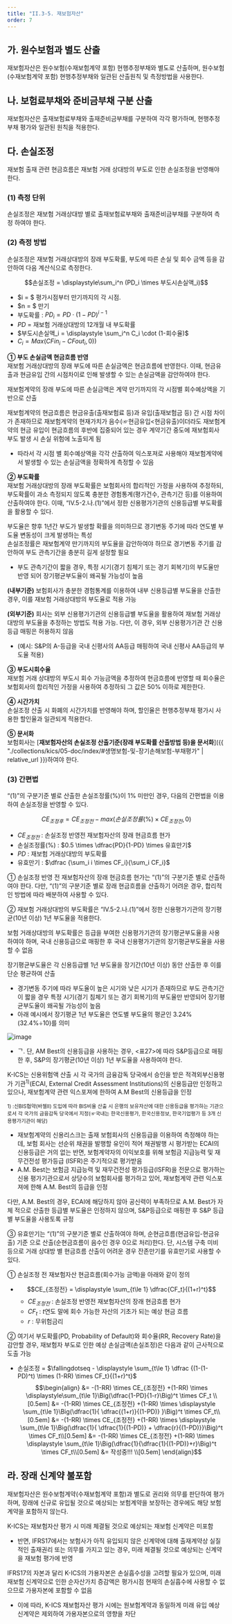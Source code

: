 ```yaml
---
title: "II.3-5. 재보험자산"
order: 7
---
```

## 가. 원수보험과 별도 산출
재보험자산은 원수보험(수재보험계약 포함) 현행추정부채와 별도로 산출하며, 원수보험 (수재보험계약 포함) 현행추정부채와 일관된 산출원칙 및 측정방법을 사용한다.
## 나. 보험료부채와 준비금부채 구분 산출
재보험자산은 출재보험료부채와 출재준비금부채를 구분하여 각각 평가하며, 현행추정 부채 평가와 일관된 원칙을 적용한다.
## 다. 손실조정
재보험 출재 관련 현금흐름은 재보험 거래 상대방의 부도로 인한 손실조정을 반영해야 한다.
### (1) 측정 단위
손실조정은 재보험 거래상대방 별로 출재보험료부채와 출재준비금부채를 구분하여 측정 하여야 한다.
### (2) 측정 방법
손실조정은 재보험 거래상대방의 장래 부도확률, 부도에 따른 손실 및 회수 금액 등을 감안하여 다음 계산식으로 측정한다.

<Card>

$$손실조정 = \displaystyle\sum_i^n (PD_i \times 부도시손실액_i)$$
  - $i = $ 평가시점부터 만기까지의 각 시점.
  - $n = $ 만기
  - 부도확률 : $PD_i = PD \cdot (1-PD)^{i-1}$
  - $PD$ = 재보험 거래상대방의 12개월 내 부도확률
  - $부도시손실액_i = \displaystyle \sum_i^n C_i \cdot (1-회수율)$
  - $C_i = Max(CFin_i - CFout_i, 0))$

</Card>


<Card>

**① 부도 손실금액 현금흐름 반영**   
재보험 거래상대방의 장래 부도에 따른 손실금액은 현금흐름에 반영한다. 이때, 현금유출과 현금유입 간의 시점차이로 인해 발생할 수 있는 손실금액을 감안하여야 한다.

<Accordion title="현금유출과 유입 간의 시점 차이로 인해 발생할 수 있는 손실금액을 감안해야 하는 이유">

재보험계약의 장래 부도에 따른 손실금액은 계약 만기까지의 각 시점별 회수예상액을 기반으로 산출

재보험계약의 현금흐름은 현금유출(출재보험료 등)과 유입(출재보험금 등) 간 시점 차이가 존재하므로 재보험계약의 현재가치가 음수(☞현금유입<현금유출)이더라도 재보험계약의 현금 유입이 현금흐름의 후반에 집중되어 있는 경우 계약기간 중도에 재보험회사 부도 발생 시 손실 위험에 노출되게 됨
- 따라서 각 시점 별 회수예상액을 각각 산출하여 익스포져로 사용해야 재보험계약에서 발생할 수 있는 손실금액을 정확하게 측정할 수 있음

</Accordion>

**② 부도확률**   
재보험 거래상대방의 장래 부도확률은 보험회사의 합리적인 가정을 사용하여 추정하되, 부도확률이 과소 측정되지 않도록 충분한 경험통계(평가건수, 관측기간 등)를 이용하여 산출하여야 한다. 이때, “IV.5-2.나.(1)”에서 정한 신용평가기관의 신용등급별 부도확률을 활용할 수 있다.

<Accordion title="충분한 경험통계를 이용하여 부도확률을 산출해야 하는 이유">

부도율은 향후 1년간 부도가 발생할 확률을 의미하므로 경기변동 주기에 따라 연도별 부도율 변동성이 크게 발생하는 특성   
손실조정률은 재보험계약 만기까지의 부도율을 감안하여야 하므로 경기변동 주기를 감안하여 부도 관측기간을 충분히 길게 설정할 필요
- 부도 관측기간이 짧을 경우, 특정 시기(경기 침체기 또는 경기 회복기)의 부도율만 반영 되어 장기평균부도율이 왜곡될 가능성이 높음

</Accordion>

<Accordion title="기본법 상 부도확률 적용기준">

**(내부기준)** 보험회사가 충분한 경험통계를 이용하여 내부 신용등급별 부도율을 산출한 경우, 이를 재보험 거래상대방의 부도율로 적용 가능

**(외부기준)** 회사는 외부 신용평가기관의 신용등급별 부도율을 활용하여 재보험 거래상대방의 부도율을 추정하는 방법도 적용 가능. 다만, 이 경우, 외부 신용평가기관 간 신용등급 매핑은 허용하지 않음
- (예시: S&P의 A-등급을 국내 신평사의 AA등급 매핑하여 국내 신평사 AA등급의 부도율 적용)

</Accordion>


**③ 부도시회수율**   
재보험 거래 상대방의 부도시 회수 가능금액을 추정하여 현금흐름에 반영할 때 회수율은 보험회사의 합리적인 가정을 사용하여 추정하되 그 값은 50% 이하로 제한한다.

**④ 시간가치**   
손실조정 산출 시 화폐의 시간가치를 반영해야 하며, 할인율은 현행추정부채 평가시 사용한 할인율과 일관되게 적용한다.

**⑤ 문서화**   
보험회사는 [**재보험자산의 손실조정 산출기준(장래 부도확률 산출방법 등)을 문서화**]({{ "./collections/kics/05-doc/index/#생명보험-및-장기손해보험-부채평가" | relative_url }})하여야 한다.

</Card>


### (3) 간편법
 “(1)”의 구분기준 별로 산출한 손실조정률(%)이 1% 미만인 경우, 다음의 간편법을 이용하여 손실조정을 반영할 수 있다.

<Card>

$$CE_{조정후} = CE_{조정전} - max(손실조정률(\%) \times CE_{조정전}, 0)$$
- $CE_{조정전}$ : 손실조정 반영전 재보험자산의 장래 현금흐름 현가
- 손실조정률(%) : $0.5 \times \dfrac{PD}{1-PD} \times 유효만기$
- $PD$ : 재보험 거래상대방의 부도확률
- 유효만기 : $\dfrac {\sum_i i \times CF_i}{\sum_i CF_i}$

</Card>

① 손실조정 반영 전 재보험자산의 장래 현금흐름 현가는 “(1)”의 구분기준 별로 산출하여야 한다. 다만, “(1)”의 구분기준 별로 장래 현금흐름을 산출하기 어려운 경우, 합리적인 방법에 따라 배분하여 사용할 수 있다.

② 재보험 거래상대방의 부도확률은 “IV.5-2.나.(1)”에서 정한 신용평가기관의 장기평균(10년 이상) 1년 부도율을 적용한다.

<Accordion title="신용평가기관의 장기평균부도율 사용 기준">

보험 거래상대방의 부도확률은 등급을 부여한 신용평가기관의 장기평균부도율을 사용하여야 하며, 국내 신용등급으로 매핑한 후 국내 신용평가기관의 장기평균부도율을 사용할 수 없음

장기평균부도율은 각 신용등급별 1년 부도율을 장기간(10년 이상) 동안 산출한 후 이를 단순 평균하여 산출
- 경기변동 주기에 따라 부도율이 높은 시기와 낮은 시기가 존재하므로 부도 관측기간이 짧을 경우 특정 시기(경기 침체기 또는 경기 회복기)의 부도율만 반영되어 장기평균부도율이 왜곡될 가능성이 높음
- 아래 예시에서 장기평균 1년 부도율은 연도별 부도율의 평균인 3.24%(32.4%÷10)를 의미

![image](https://user-images.githubusercontent.com/67420397/236674373-e7c7ee4a-9734-4f42-9892-3d1645485841.png)

</Accordion>

- ᄀ. 단, AM Best의 신용등급을 사용하는 경우, <표27>에 따라 S&P등급으로 매핑한 후, S&P의 장기평균(10년 이상) 1년 부도율을 사용하여야 한다.

<Accordion title="AM Best의 등급은 매핑하여 부도율을 사용하는 이유">

K-ICS는 신용위험액 산출 시 각 국가의 금융감독 당국에서 승인을 받은 적격외부신용평가 기관<sup>1)</sup>(ECAI, External Credit Assessment Institutions)의 신용등급만 인정하고 있으나, 재보험계약 관련 익스포져에 한하여 A.M Best의 신용등급을 인정

<sub>1) :신BIS협약(바젤II) 도입에 따라 BIS비율 산출 시 은행의 보유자산에 대한 신용등급을 평가하는 기관으로서 각 국가의 금융감독 당국에서 지정(☞국내는 한국신용평가, 한국신용정보, 한국기업평가 등 3개 신용평가기관이 해당)</sub>
- 재보험계약의 신용리스크는 출재 보험회사의 신용등급을 이용하여 측정해야 하는데, 보험 회사는 선순위 채권을 발행할 유인이 적어 채권발행 시 평가받는 ECAI의 신용등급은 거의 없는 반면, 보험계약자의 이익보호를 위해 보험금 지급능력 및 재무건전성 평가등급 (ISFR)은 주기적으로 평가받음
- A.M. Best는 보험금 지급능력 및 재무건전성 평가등급(ISFR)을 전문으로 평가하는 신용 평가기관으로서 상당수의 보험회사를 평가하고 있어, 재보험계약 관련 익스포져에 한해 A.M. Best의 등급을 인정

다만, A.M. Best의 경우, ECAI에 해당하지 않아 공신력이 부족하므로 A.M. Best가 자체 적으로 산출한 등급별 부도율은 인정하지 않으며, S&P등급으로 매핑한 후 S&P 등급별 부도율을 사용토록 규정

</Accordion>

③ 유효만기는 “(1)”의 구분기준 별로 산출하여야 하며, 순현금흐름(현금유입-현금유출) 기준 으로 산출(순현금흐름이 음수인 경우 0으로 처리)한다. 단, 시스템 구축 미비 등으로 거래 상대방 별 현금흐름 산출이 어려운 경우 잔존만기를 유효만기로 사용할 수 있다.

<Accordion title="손실조정 간편법의 결론도출 근거">

① 손실조정 전 재보험자산 현금흐름(회수가능 금액)을 아래와 같이 정의
- $$CE_{조정전} = \displaystyle \sum_{t\le 1} \dfrac{CF_t}{(1+r)^t}$$
  - $CE_{조정전}$ : 손실조정 반영전 재보험자산의 장래 현금흐름 현가
  - $CF_t$ : $t$연도 말에 회수 가능한 자산의 기초가 되는 예상 현금 흐름
  - $r$ : 무위험금리

② 여기서 부도확률(PD, Probability of Default)와 회수율(RR, Recovery Rate)을 감안할 경우, 재보험자 부도로 인한 예상 손실금액(손실조정)은 다음과 같이 근사적으로 도출 가능

- 손실조정 = $\fallingdotseq - \displaystyle \sum_{t\le 1} \dfrac {(1-(1-PD)^t) \times (1-RR) \times CF_t}{(1+r)^t}$
$$\begin{align}
&= -(1-RR) \times CE_{조정전} +(1-RR) \times \displaystyle\sum_{t\le 1}\Big(\dfrac{1-PD}{1-r}\Big)^t \times CF_t \\[0.5em]
&= -(1-RR) \times CE_{조정전} +(1-RR) \times \displaystyle \sum_{t\le 1}\Big(\dfrac{1}{ \dfrac{(1+r)}{(1-PD)} }\Big)^t \times CF_t\\[0.5em]
&= -(1-RR) \times CE_{조정전} +(1-RR) \times \displaystyle \sum_{t\le 1}\Big(\dfrac{1}{ \dfrac{1}{(1-PD)} + \dfrac{r}{(1-PD)}}\Big)^t \times CF_t\\[0.5em]
&= -(1-RR) \times CE_{조정전} +(1-RR) \times \displaystyle \sum_{t\le 1}\Big(\dfrac{1}{\dfrac{1}{(1-PD)}+r}\Big)^t \times CF_t\\[0.5em]
&= 작성중!!! \\[0.5em]
\end{align}$$


</Accordion>

## 라. 장래 신계약 불포함
재보험자산은 원수보험계약(수재보험계약 포함)과 별도로 권리와 의무를 판단하여 평가하며, 장래에 신규로 유입될 것으로 예상되는 보험계약을 보장하는 경우에도 해당 보험 계약을 포함하지 않는다.

<Accordion title="K-ICS 재보험자산에서 신규유입계약을 포함하지 않는 이유">

K-ICS는 재보험자산 평가 시 미래 체결될 것으로 예상되는 재보험 신계약은 미포함
- 반면, IFRS17에서는 보험사가 아직 유입되지 않은 신계약에 대해 출재계약상 실질적인 출재권리 또는 의무를 가지고 있는 경우, 미래 체결될 것으로 예상되는 신계약을 재보험 평가에 반영

IFRS17의 자본과 달리 K-ICS의 가용자본은 손실흡수성을 고려할 필요가 있으며, 미래 재보험 신계약으로 인한 순자산가치 증감액은 평가시점 현재의 손실흡수에 사용할 수 없으므로 가용자본에 포함할 수 없음
- 이에 따라, K-ICS 재보험자산 평가 시에는 원보험계약과 동일하게 미래 유입 예상 신계약은 제외하여 가용자본으로의 영향을 차단

</Accordion>
